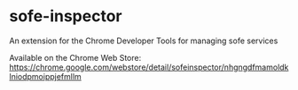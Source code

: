 # sofe-inspector
An extension for the Chrome Developer Tools for managing sofe services 

Available on the Chrome Web Store: https://chrome.google.com/webstore/detail/sofeinspector/nhgngdfmamoldklniodpmoippjefmllm
